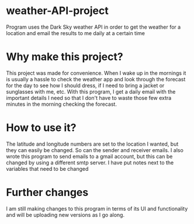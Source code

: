 # weather-API-project
Program uses the Dark Sky weather API in order to get the weather for a location and email the results to me daily at a certain time

# Why make this project?
This project was made for convenience. When I wake up in the mornings it is usually a hassle to check the weather app and look through the forecast for the day to see how I should dress, if I need to bring a jacket or sunglasses with me, etc. With this program, I get a daily email with the important details I need so that I don't have to waste those few extra minutes in the morning checking the forecast.

# How to use it?
The latitude and longitude numbers are set to the location I wanted, but they can easily be changed. So can the sender and receiver emails. I also wrote this program to send emails to a gmail account, but this can be changed by using a different smtp server. I have put notes next to the variables that need to be changed

# Further changes
I am still making changes to this program in terms of its UI and functionality and will be uploading new versions as I go along. 
